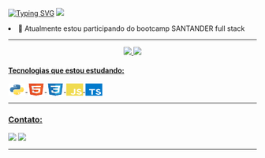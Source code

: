 [![Typing SVG](https://readme-typing-svg.herokuapp.com?font=&size=27&duration=4000&color=008B8B&vCenter=true&width=250&height=40&lines=Hello%20+World!!!+%20%20%20%20%20)](https://git.io/typing-svg)
<img src="https://media.giphy.com/media/hvRJCLFzcasrR4ia7z/giphy.gif" width="25px">
<li>🌱 Atualmente estou participando do bootcamp SANTANDER full stack</li>
<hr>
<div align="center">
    <a href="https://www.linkedin.com/in/felipecesargm" target="_blank">
    <img height="180em" src="https://github-readme-stats.vercel.app/api?username=felipecesargm&show_icons=true&theme=dark&include_all_commits=true&count_private=true"/>
    <img height="180em" src="https://github-readme-stats.vercel.app/api/top-langs/?username=felipecesargm&layout=compact&langs_count=7&theme=dark"/>
</div>
<h4>Tecnologias que estou estudando:</h4>
<div class="linguagens" style="display: inline_block">
    <img align="center" alt="Felipe-Python" height="25" width="35" src="https://raw.githubusercontent.com/devicons/devicon/master/icons/python/python-original.svg">
    <img align="center" alt="Felipe-HTML" height="25" width="35" src="https://raw.githubusercontent.com/devicons/devicon/master/icons/html5/html5-original.svg">
    <img align="center" alt="Felipe-CSS" height="25" width="35" src="https://raw.githubusercontent.com/devicons/devicon/master/icons/css3/css3-original.svg">
    <img align="center" alt="Felipe-Js" height="25" width="35" src="https://raw.githubusercontent.com/devicons/devicon/master/icons/javascript/javascript-plain.svg">
    <img align="center" alt="Felipe-Ts" height="25" width="35" src="https://raw.githubusercontent.com/devicons/devicon/master/icons/typescript/typescript-plain.svg">
    <!-- <img align="center" alt="Felipe-React" height="25" width="35" src="https://raw.githubusercontent.com/devicons/devicon/master/icons/react/react-original.svg">
    <img align="center" alt="Felipe-Csharp" height="25" width="35" src="https://raw.githubusercontent.com/devicons/devicon/master/icons/csharp/csharp-original.svg"> -->    
</div>
<hr>
<div class="contato style="display: inline_block">
<h3>Contato:</h3>
    <a href = "mailto:felipecesar1997@gmail.com"><img src="https://img.shields.io/badge/Gmail-D14836?style=for-the-badge&logo=gmail&logoColor=white" target="_blank" height="25"></a>
    <a href="https://www.linkedin.com/in/felipecesargm" target="_blank"><img src="https://img.shields.io/badge/LinkedIn-0077B5?style=for-the-badge&logo=linkedin&logoColor=white" target="_blank" height="25"></a>
</div>
<hr>
  
 
